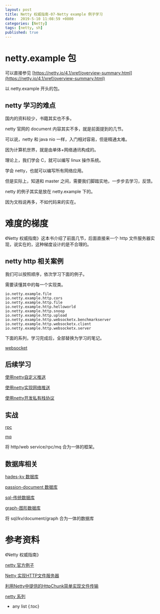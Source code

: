 ```yaml
---
layout: post
title: Netty 权威指南-07-Netty example 例子学习
date:  2019-5-10 11:08:59 +0800
categories: [Netty]
tags: [netty, sh]
published: true
---
```


# netty.example 包

可以直接参见 [https://netty.io/4.1/xref/overview-summary.html](https://netty.io/4.1/xref/overview-summary.html)

以  netty.example 开头的包。

## netty 学习的难点

国内的资料较少，书籍其实也不多。

netty 官网的 document 内容其实不多，就是前面提到的几节。

可以说，netty 和 java nio 一样，入门相对容易，但是精通太难。

因为计算机世界，就是由单体+网络通讯构成的。

理论上，我们学会 C，就可以编写 linux 操作系统。

学会 netty，也就可以编写所有网络应用。

但是实际上，知道和 master 之间，需要我们脚踏实地，一步步去学习，反馈。

netty 的例子其实是放在 netty.example 下的。

因为文档说再多，不如代码来的实在。

# 难度的梯度

《Netty 权威指南》这本书介绍了前面几节，后面直接来一个 http 文件服务器实现，说实在的，这种梯度设计的是不合理的。

## netty http 相关案例

我们可以按照顺序，依次学习下面的例子。

需要读懂其中的每一个实现类。

```
io.netty.example.file
io.netty.example.http.cors
io.netty.example.http.file
io.netty.example.http.helloworld
io.netty.example.http.snoop
io.netty.example.http.upload
io.netty.example.http.websocketx.benchmarkserver
io.netty.example.http.websocketx.client
io.netty.example.http.websocketx.server
```

下面的系列，学习完成后，全部替换为学习的笔记。

[websocket](https://blog.csdn.net/yinbucheng/article/details/77344028)

## 后续学习

[使用netty自定义推送](https://blog.csdn.net/yinbucheng/article/details/77094973)

[使用netty实现网络推送](https://blog.csdn.net/yinbucheng/article/details/77076302)

[使用netty开发私有栈协议](https://blog.csdn.net/yinbucheng/article/details/77439878)

## 实战

[rpc](https://blog.csdn.net/yinbucheng/article/details/77095229)

[mq](https://blog.csdn.net/yinbucheng/article/details/77095264)

将 http/web service/rpc/mq 合为一体的框架。

## 数据库相关

[hades-kv 数据库]()

[passion-document 数据库]()

[sql-传统数据库]()

[graph-图形数据库]()

将 sql/kv/document/graph 合为一体的数据库

# 参考资料

《Netty 权威指南》

[netty 官方例子](https://netty.io/4.1/xref/io/netty/example/http/file/package-summary.html)

[Netty 实现HTTP文件服务器](https://blog.csdn.net/yinbucheng/article/details/77278641)

[利用Netty中提供的HttpChunk简单实现文件传输](http://www.west999.com/cms/wiki/code/2018-07-20/36526.html)

[netty 系列](https://blog.csdn.net/yinbucheng/article/category/6998392)

* any list
{:toc}